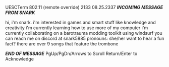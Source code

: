 UESCTerm 802.11 (remote override)	2133 08.25.2337
***INCOMING MESSAGE FROM SNARK***

hi, i'm snark.
i'm interested in games and smart stuff like knowledge
and creativity
i'm currently learning how to use more of my computer
i'm currently collaborating on a barotrauma modding
toolkit using windsurf
you can reach me on discord at snark5885
pronouns: she/her
want to hear a fun fact? there are over 9 songs
that feature the trombone

***END OF MESSAGE***
PgUp/PgDn/Arrows to Scroll	Return/Enter to Acknowledge


<!---
snark5885/snark5885 is a ✨ special ✨ repository because its `README.md` (this file) appears on your GitHub profile.
You can click the Preview link to take a look at your changes.
--->
